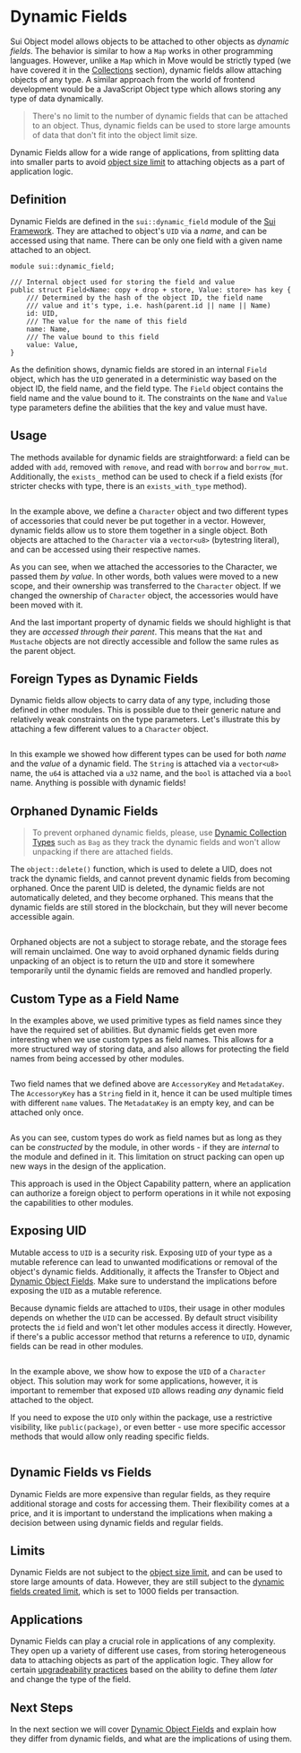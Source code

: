 # Dynamic Fields

Sui Object model allows objects to be attached to other objects as _dynamic fields_. The behavior is
similar to how a `Map` works in other programming languages. However, unlike a `Map` which in Move
would be strictly typed (we have covered it in the [Collections](./collections.md) section), dynamic
fields allow attaching objects of any type. A similar approach from the world of frontend
development would be a JavaScript Object type which allows storing any type of data dynamically.

> There's no limit to the number of dynamic fields that can be attached to an object. Thus, dynamic
> fields can be used to store large amounts of data that don't fit into the object limit size.

Dynamic Fields allow for a wide range of applications, from splitting data into smaller parts to
avoid [object size limit](./../guides/building-against-limits.md) to attaching objects as a part of
application logic.

## Definition

Dynamic Fields are defined in the `sui::dynamic_field` module of the
[Sui Framework](./sui-framework.md). They are attached to object's `UID` via a _name_, and can be
accessed using that name. There can be only one field with a given name attached to an object.

```move
module sui::dynamic_field;

/// Internal object used for storing the field and value
public struct Field<Name: copy + drop + store, Value: store> has key {
    /// Determined by the hash of the object ID, the field name
    /// value and it's type, i.e. hash(parent.id || name || Name)
    id: UID,
    /// The value for the name of this field
    name: Name,
    /// The value bound to this field
    value: Value,
}
```

As the definition shows, dynamic fields are stored in an internal `Field` object, which has the
`UID` generated in a deterministic way based on the object ID, the field name, and the field type.
The `Field` object contains the field name and the value bound to it. The constraints on the `Name`
and `Value` type parameters define the abilities that the key and value must have.

## Usage

The methods available for dynamic fields are straightforward: a field can be added with `add`,
removed with `remove`, and read with `borrow` and `borrow_mut`. Additionally, the `exists_` method
can be used to check if a field exists (for stricter checks with type, there is an
`exists_with_type` method).

```move file=packages/samples/sources/programmability/dynamic-fields.move anchor=usage

```

In the example above, we define a `Character` object and two different types of accessories that
could never be put together in a vector. However, dynamic fields allow us to store them together in
a single object. Both objects are attached to the `Character` via a `vector<u8>` (bytestring
literal), and can be accessed using their respective names.

As you can see, when we attached the accessories to the Character, we passed them _by value_. In
other words, both values were moved to a new scope, and their ownership was transferred to the
`Character` object. If we changed the ownership of `Character` object, the accessories would have
been moved with it.

And the last important property of dynamic fields we should highlight is that they are _accessed
through their parent_. This means that the `Hat` and `Mustache` objects are not directly accessible
and follow the same rules as the parent object.

## Foreign Types as Dynamic Fields

Dynamic fields allow objects to carry data of any type, including those defined in other modules.
This is possible due to their generic nature and relatively weak constraints on the type parameters.
Let's illustrate this by attaching a few different values to a `Character` object.

```move file=packages/samples/sources/programmability/dynamic-fields.move anchor=foreign_types

```

In this example we showed how different types can be used for both _name_ and the _value_ of a
dynamic field. The `String` is attached via a `vector<u8>` name, the `u64` is attached via a `u32`
name, and the `bool` is attached via a `bool` name. Anything is possible with dynamic fields!

## Orphaned Dynamic Fields

> To prevent orphaned dynamic fields, please, use
> [Dynamic Collection Types](./dynamic-collections.md) such as `Bag` as they track the dynamic
> fields and won't allow unpacking if there are attached fields.

The `object::delete()` function, which is used to delete a UID, does not track the dynamic fields,
and cannot prevent dynamic fields from becoming orphaned. Once the parent UID is deleted, the
dynamic fields are not automatically deleted, and they become orphaned. This means that the dynamic
fields are still stored in the blockchain, but they will never become accessible again.

```move file=packages/samples/sources/programmability/dynamic-fields.move anchor=orphan_fields

```

Orphaned objects are not a subject to storage rebate, and the storage fees will remain unclaimed.
One way to avoid orphaned dynamic fields during unpacking of an object is to return the `UID` and
store it somewhere temporarily until the dynamic fields are removed and handled properly.

## Custom Type as a Field Name

In the examples above, we used primitive types as field names since they have the required set of
abilities. But dynamic fields get even more interesting when we use custom types as field names.
This allows for a more structured way of storing data, and also allows for protecting the field
names from being accessed by other modules.

```move file=packages/samples/sources/programmability/dynamic-fields.move anchor=custom_type

```

Two field names that we defined above are `AccessoryKey` and `MetadataKey`. The `AccessoryKey` has a
`String` field in it, hence it can be used multiple times with different `name` values. The
`MetadataKey` is an empty key, and can be attached only once.

```move file=packages/samples/sources/programmability/dynamic-fields.move anchor=custom_type_usage

```

As you can see, custom types do work as field names but as long as they can be _constructed_ by the
module, in other words - if they are _internal_ to the module and defined in it. This limitation on
struct packing can open up new ways in the design of the application.

This approach is used in the Object Capability<!--[]](./object-capability.md)--> pattern, where an
application can authorize a foreign object to perform operations in it while not exposing the
capabilities to other modules.

## Exposing UID

<div className="warning">

Mutable access to `UID` is a security risk. Exposing `UID` of your type as a mutable reference can
lead to unwanted modifications or removal of the object's dynamic fields. Additionally, it affects
the Transfer to Object<!--[](./../storage/transfer-to-object.md)--> and
[Dynamic Object Fields](./dynamic-object-fields.md). Make sure to understand the implications before
exposing the `UID` as a mutable reference.

</div>

Because dynamic fields are attached to `UID`s, their usage in other modules depends on whether the
`UID` can be accessed. By default struct visibility protects the `id` field and won't let other
modules access it directly. However, if there's a public accessor method that returns a reference to
`UID`, dynamic fields can be read in other modules.

```move file=packages/samples/sources/programmability/dynamic-fields.move anchor=exposed_uid

```

In the example above, we show how to expose the `UID` of a `Character` object. This solution may
work for some applications, however, it is important to remember that exposed `UID` allows reading
_any_ dynamic field attached to the object.

If you need to expose the `UID` only within the package, use a restrictive visibility, like
`public(package)`, or even better - use more specific accessor methods that would allow only reading
specific fields.

```move file=packages/samples/sources/programmability/dynamic-fields.move anchor=exposed_uid_measures

```

## Dynamic Fields vs Fields

Dynamic Fields are more expensive than regular fields, as they require additional storage and costs
for accessing them. Their flexibility comes at a price, and it is important to understand the
implications when making a decision between using dynamic fields and regular fields.

## Limits

Dynamic Fields are not subject to the [object size limit](./../guides/building-against-limits.md),
and can be used to store large amounts of data. However, they are still subject to the
[dynamic fields created limit](./../guides/building-against-limits.md), which is set to 1000 fields
per transaction.

## Applications

Dynamic Fields can play a crucial role in applications of any complexity. They open up a variety of
different use cases, from storing heterogeneous data to attaching objects as part of the application
logic. They allow for certain [upgradeability practices](./../guides/upgradeability-practices.md)
based on the ability to define them _later_ and change the type of the field.

## Next Steps

In the next section we will cover [Dynamic Object Fields](./dynamic-object-fields.md) and explain
how they differ from dynamic fields, and what are the implications of using them.
